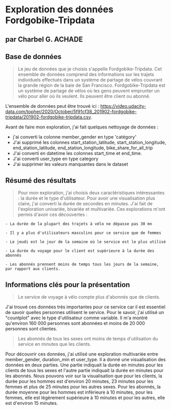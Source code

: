 # Exploration des données Fordgobike-Tripdata

## par Charbel G. ACHADE

## Base de données 

> Le jeu de données que je choisis s'appelle Fordgobike-Tripdata. Cet ensemble de données comprend des informations sur les trajets individuels effectués dans un système de partage de vélos couvrant la grande région de la baie de San Francisco. Fordgobike-Tripdata est un système de partage de vélos où les gens peuvent emprunter un vélo pour aller où ils veulent. Ils peuvent être client ou abonné.

L'ensemble de données peut être trouvé ici : https://video.udacity-data.com/topher/2020/October/5f91cf38_201902-fordgobike-tripdata/201902-fordgobike-tripdata.csv.

Avant de faire mon exploration, j'ai fait quelques nettoyage de données :

- j'ai converti la colonne member_gender en type 'catégory'
- J'ai supprimé les colonnes start_station_latitude, start_station_longitude, end_station_latitude, end_station_longitude, bike_share_for_all_trip
- J'ai converti en datetime les colonnes start_time et end_time.
- J'ai converti user_type en type category
- J'ai supprimer les valeurs manquantes dans le dataset



## Résumé des résultats

> Pour mon exploration, j'ai choisis deux caractéristiques intéressantes : la durée et le type d'utilisateur. Pour avoir une visualisation plus claire, j'ai converti la durée de secondes en minutes. J'ai fait de l'exploration univariée, bivariée et multivariée. Ces explorations m'ont permis d'avoir ces découvertes :


    - La durée de la plupart des trajets à vélo ne dépasse pas 30 mn

    - Il y a plus d'utilisateurs masculins pour ce service que de femmes

    - Le jeudi est le jour de la semaine où le service est le plus utilisé

    - La durée du voyage pour le client est supérieure à la durée des abonnés

    - Les abonnés prennent moins de temps tous les jours de la semaine, par rapport aux clients.




## Informations clés pour la présentation

>  Le service de voyage à vélo compte plus d'abonnés que de clients.

J'ai trouvé ces données très importantes pour ce service car il est essentiel de savoir quelles personnes utilisent le service. Pour le savoir, j'ai utilisé un "countplot" avec le type d'utilisateur comme variable. Il m'a montré qu'environ 160 000 personnes sont abonnées et moins de 20 000 personnes sont clientes.


>  Les abonnés de tous les sexes ont moins de temps d'utilisation du service en minutes que les clients.

Pour découvrir ces données, j'ai utilisé une exploration multivariée entre member_gender, duration_min et user_type. Il a donné une visualisation des données en deux parties. Une partie indiquait la durée en minutes pour les clients de tous les sexes et l'autre partie indiquait la durée en minutes pour les abonnés. Nous pouvons voir sur la visualisation que pour les clients, la durée pour les hommes est d'environ 20 minutes, 23 minutes pour les femmes et plus de 25 minutes pour les autres sexes. Pour les abonnés, la durée moyenne pour les hommes est inférieure à 10 minutes, pour les femmes, elle est légèrement supérieure à 10 minutes et pour les autres, elle est d'environ 15 minutes.
